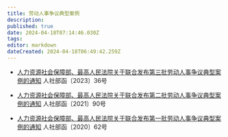 ```yaml
---
title: 劳动人事争议典型案例
description: 
published: true
date: 2024-04-18T07:14:46.030Z
tags: 
editor: markdown
dateCreated: 2024-04-18T06:49:42.259Z
---
```


* [人力资源社会保障部、最高人民法院关于联合发布第三批劳动人事争议典型案例的通知](人力资源社会保障部、最高人民法院关于联合发布第三批劳动人事争议典型案例的通知)
人社部函〔2023〕36号

* [人力资源社会保障部、最高人民法院关于联合发布第二批劳动人事争议典型案例的通知](人力资源社会保障部、最高人民法院关于联合发布第二批劳动人事争议典型案例的通知)
人社部函〔2021〕90号

* [人力资源社会保障部、最高人民法院关于联合发布第一批劳动人事争议典型案例的通知](人力资源社会保障部、最高人民法院关于联合发布第一批劳动人事争议典型案例的通知)
人社部函〔2020〕62号